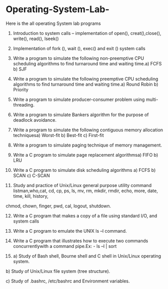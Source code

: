 # Operating-System-Lab-
Here is the all operating System lab programs

1. Introduction to system calls – implementation of open(), creat(),close(), write(), read(), lseek()

2. Implementation of fork (), wait (), exec() and exit () system calls

3. Write a program to simulate the following non-preemptive CPU scheduling algorithms to find turnaround time and waiting time.a) FCFS b) SJF 

4. Write a program to simulate the following preemptive CPU scheduling algorithms to find turnaround time and waiting time.a) Round Robin b) Priority

5. Write a program to simulate producer-consumer problem using multi-threading.

6. Write a program to simulate Bankers algorithm for the purpose of deadlock avoidance. 

7. Write a program to simulate the following contiguous memory allocation techniquesa) Worst-fit b) Best-fit c) First-fit

8. Write a program to simulate paging technique of memory management.

9. Write a C program to simulate page replacement algorithmsa) FIFO b) LRU 

10. Write a C program to simulate disk scheduling algorithms a) FCFS b) SCAN c) C-SCAN 

11. Study and practice of Unix/Linux general purpose utility command listman,who,cat, cd, cp, ps, ls, mv, rm, mkdir, rmdir, echo, more, date, time, kill, history,

chmod, chown, finger, pwd, cal, logout, shutdown.

12. Write a C program that makes a copy of a file using standard I/O, and system calls

13. Write a C program to emulate the UNIX ls –l command.

14. Write a C program that illustrates how to execute two commands concurrentlywith a command pipe.Ex: - ls –l | sort

15. a) Study of Bash shell, Bourne shell and C shell in Unix/Linux operating system.

b) Study of Unix/Linux file system (tree structure).

c) Study of .bashrc, /etc/bashrc and Environment variables.
